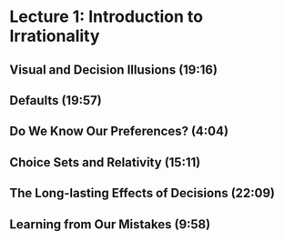 # Lecture 1: Introduction to Irrationality

## Visual and Decision Illusions (19:16)

## Defaults (19:57)

## Do We Know Our Preferences? (4:04)

## Choice Sets and Relativity (15:11)

## The Long-lasting Effects of Decisions (22:09)

## Learning from Our Mistakes (9:58)
